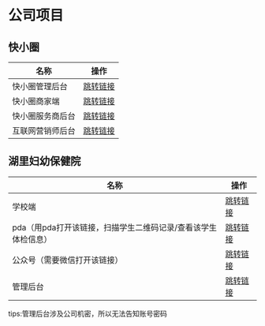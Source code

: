 # 公司项目
## 快小圈
<table>
<thead>
<tr>
<th>名称</th>
<th>操作</th>
</tr>
</thead>
<tbody>
<tr>
<td>快小圈管理后台</td>
<td><a href="https://admin.kxq.net.cn/"  target="_blank">跳转链接</a></td>
</tr>
<tr>
<td>快小圈商家端</td>
<td><a href="https://shopspro.kuaixiaoquan.cn/"  target="_blank">跳转链接</a></td>
</tr>
<tr>
<td>快小圈服务商后台</td>
<td><a href="https://service.kuaixiaoquan.cn/"  target="_blank">跳转链接</a></td>
</tr>
<tr>
<td>互联网营销师后台</td>
<td><a href="http://dy.kxq.net.cn:8885/"  target="_blank">跳转链接</a></td>
</tr>
</tbody>
</table>

## 湖里妇幼保健院
<table>
<thead>
<tr>
<th>名称</th>
<th>操作</th>
</tr>
</thead>
<tbody>
<tr>
<td>学校端</td>
<td><a href="https://hospital-school-1592869-1309456656.ap-shanghai.run.tcloudbase.com/"  target="_blank">跳转链接</a></td>
</tr>
<tr>
<td>pda（用pda打开该链接，扫描学生二维码记录/查看该学生体检信息）</td>
<td><a href="https://hospital-pda.shituoda.com/pda"  target="_blank">跳转链接</a></td>
</tr>
<tr>
<td>公众号（需要微信打开该链接）</td>
<td><a href="https://hospital-mobile.shituoda.com/dashboard"  target="_blank">跳转链接</a></td>
</tr>
<tr>
<td>管理后台</td>
<td><a href="https://hospital-admin.shituoda.com"  target="_blank">跳转链接</a></td>
</tr>
</tbody>
</table>

tips:管理后台涉及公司机密，所以无法告知账号密码
